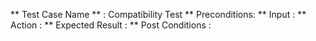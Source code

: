 ** Test Case Name ** : Compatibility Test
** Preconditions:
** Input :
** Action :
** Expected Result :
** Post Conditions :
